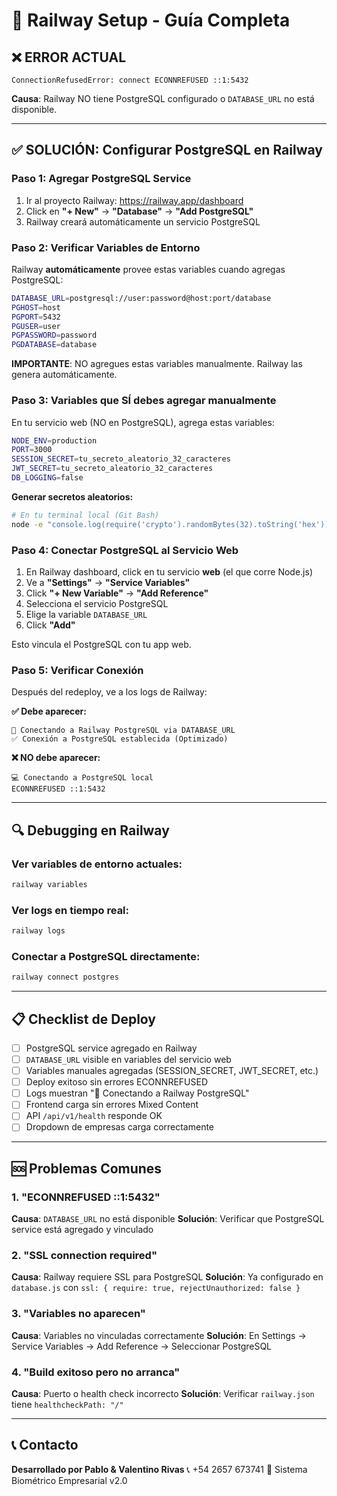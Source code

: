 # 🚂 Railway Setup - Guía Completa

## ❌ ERROR ACTUAL
```
ConnectionRefusedError: connect ECONNREFUSED ::1:5432
```
**Causa**: Railway NO tiene PostgreSQL configurado o `DATABASE_URL` no está disponible.

---

## ✅ SOLUCIÓN: Configurar PostgreSQL en Railway

### **Paso 1: Agregar PostgreSQL Service**

1. Ir al proyecto Railway: https://railway.app/dashboard
2. Click en **"+ New"** → **"Database"** → **"Add PostgreSQL"**
3. Railway creará automáticamente un servicio PostgreSQL

### **Paso 2: Verificar Variables de Entorno**

Railway **automáticamente** provee estas variables cuando agregas PostgreSQL:

```bash
DATABASE_URL=postgresql://user:password@host:port/database
PGHOST=host
PGPORT=5432
PGUSER=user
PGPASSWORD=password
PGDATABASE=database
```

**IMPORTANTE**: NO agregues estas variables manualmente. Railway las genera automáticamente.

### **Paso 3: Variables que SÍ debes agregar manualmente**

En tu servicio web (NO en PostgreSQL), agrega estas variables:

```bash
NODE_ENV=production
PORT=3000
SESSION_SECRET=tu_secreto_aleatorio_32_caracteres
JWT_SECRET=tu_secreto_aleatorio_32_caracteres
DB_LOGGING=false
```

**Generar secretos aleatorios:**
```bash
# En tu terminal local (Git Bash)
node -e "console.log(require('crypto').randomBytes(32).toString('hex'))"
```

### **Paso 4: Conectar PostgreSQL al Servicio Web**

1. En Railway dashboard, click en tu servicio **web** (el que corre Node.js)
2. Ve a **"Settings"** → **"Service Variables"**
3. Click **"+ New Variable"** → **"Add Reference"**
4. Selecciona el servicio PostgreSQL
5. Elige la variable `DATABASE_URL`
6. Click **"Add"**

Esto vincula el PostgreSQL con tu app web.

### **Paso 5: Verificar Conexión**

Después del redeploy, ve a los logs de Railway:

**✅ Debe aparecer:**
```
🚂 Conectando a Railway PostgreSQL via DATABASE_URL
✅ Conexión a PostgreSQL establecida (Optimizado)
```

**❌ NO debe aparecer:**
```
💻 Conectando a PostgreSQL local
ECONNREFUSED ::1:5432
```

---

## 🔍 Debugging en Railway

### Ver variables de entorno actuales:
```bash
railway variables
```

### Ver logs en tiempo real:
```bash
railway logs
```

### Conectar a PostgreSQL directamente:
```bash
railway connect postgres
```

---

## 📋 Checklist de Deploy

- [ ] PostgreSQL service agregado en Railway
- [ ] `DATABASE_URL` visible en variables del servicio web
- [ ] Variables manuales agregadas (SESSION_SECRET, JWT_SECRET, etc.)
- [ ] Deploy exitoso sin errores ECONNREFUSED
- [ ] Logs muestran "🚂 Conectando a Railway PostgreSQL"
- [ ] Frontend carga sin errores Mixed Content
- [ ] API `/api/v1/health` responde OK
- [ ] Dropdown de empresas carga correctamente

---

## 🆘 Problemas Comunes

### 1. "ECONNREFUSED ::1:5432"
**Causa**: `DATABASE_URL` no está disponible
**Solución**: Verificar que PostgreSQL service está agregado y vinculado

### 2. "SSL connection required"
**Causa**: Railway requiere SSL para PostgreSQL
**Solución**: Ya configurado en `database.js` con `ssl: { require: true, rejectUnauthorized: false }`

### 3. "Variables no aparecen"
**Causa**: Variables no vinculadas correctamente
**Solución**: En Settings → Service Variables → Add Reference → Seleccionar PostgreSQL

### 4. "Build exitoso pero no arranca"
**Causa**: Puerto o health check incorrecto
**Solución**: Verificar `railway.json` tiene `healthcheckPath: "/"`

---

## 📞 Contacto
**Desarrollado por Pablo & Valentino Rivas**
📞 +54 2657 673741
🚀 Sistema Biométrico Empresarial v2.0
